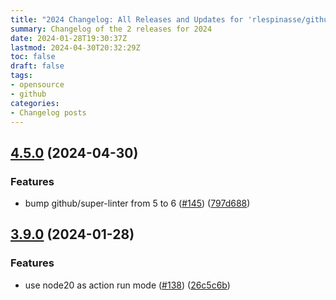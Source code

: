 ```yaml
---
title: "2024 Changelog: All Releases and Updates for 'rlespinasse/github-slug-action'"
summary: Changelog of the 2 releases for 2024
date: 2024-01-28T19:30:37Z
lastmod: 2024-04-30T20:32:29Z
toc: false
draft: false
tags:
- opensource
- github
categories:
- Changelog posts
---
```

## [4.5.0](https://github.com/rlespinasse/github-slug-action/compare/v4.4.1...v4.5.0) (2024-04-30)


### Features

* bump github/super-linter from 5 to 6 ([#145](https://github.com/rlespinasse/github-slug-action/issues/145)) ([797d688](https://github.com/rlespinasse/github-slug-action/commit/797d68864753cbceedc271349d402da4590e6302))



## [3.9.0](https://github.com/rlespinasse/github-slug-action/compare/v3.8.0...v3.9.0) (2024-01-28)


### Features

* use node20 as action run mode ([#138](https://github.com/rlespinasse/github-slug-action/issues/138)) ([26c5c6b](https://github.com/rlespinasse/github-slug-action/commit/26c5c6b51cfc01c811f8a14ddd9d9bcb43948328))



